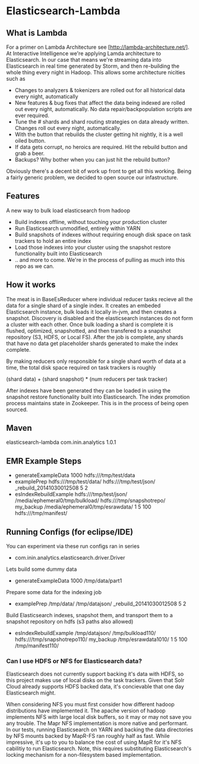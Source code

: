 # Elasticsearch-Lambda 

## What is Lambda

For a primer on Lambda Architecture see [http://lambda-architecture.net/]. At Interactive Intelligence we're applying Lamda architecture to Elasticsearch. In our case that means we're streaming data into Elasticsearch in real time generated by Storm, and then re-building the whole thing every night in Hadoop. This allows some architecture nicities such as 

 * Changes to analyzers & tokenizers are rolled out for all historical data every night, automatically
 * New features & bug fixes that affect the data being indexed are rolled out every night, automatically. No data repair/backpopulation scripts are ever required.
 * Tune the # shards and shard routing strategies on data already written. Changes roll out every night, automatically.   
 * With the button that rebuilds the cluster getting hit nightly, it is a well oiled button.
 * If data gets corrupt, no heroics are required. Hit the rebuild button and grab a beer.
 * Backups? Why bother when you can just hit the rebuild button?
  
Obviously there's a decent bit of work up front to get all this working. Being a fairly generic problem, we decided to open source our infastructure. 

## Features

A new way to bulk load elasticsearch from hadoop

 * Build indexes offline, without touching your production cluster
 * Run Elasticsearch unmodified, entirely within YARN
 * Build snapshots of indexes without requiring enough disk space on task trackers to hold an entire index
 * Load those indexes into your cluster using the snapshot restore functionality built into Elasticsearch
 * .. and more to come. We're in the process of pulling as much into this repo as we can. 
 

## How it works

The meat is in BaseEsReducer where individual reducer tasks recieve all the data for a single shard of a single index. It creates an embeded Elasticsearch instance, bulk loads it locally in-jvm, and then creates a snapshot. Discovery is disabled and the elasticsearch instances do not form a cluster with each other. Once bulk loading a shard is complete it is flushed, optimized, snapshotted, and then transfered to a snapshot repository (S3, HDFS, or Local FS). After the job is complete, any shards that have no data get placeholder shards generated to make the index complete.   

By making reducers only responsible for a single shard worth of data at a time, the total disk space required on task trackers is roughly

(shard data) + (shard snapshot) * (num reducers per task tracker)   

After indexes have been generated they can be loaded in using the snapshot restore functionality built into Elasticsearch. The index promotion process maintains state in Zookeeper. This is in the process of being open sourced.

## Maven

<dependency>
<artifactId>elasticsearch-lambda</artifactId>
<groupId>com.inin.analytics</groupId>
<version>1.0.1</version>
</dependency>


## EMR Example Steps

 * generateExampleData 1000 hdfs:///tmp/test/data 
 * examplePrep hdfs:///tmp/test/data/ hdfs:///tmp/test/json/ _rebuild_20141030012508 5 2
 * esIndexRebuildExample hdfs:///tmp/test/json/ /media/ephemeral0/tmp/bulkload/ hdfs:///tmp/snapshotrepo/ my_backup /media/ephemeral0/tmp/esrawdata/ 1 5 100 hdfs:///tmp/manifest/

 
## Running Configs (for eclipse/IDE) 
You can experiment via these run configs ran in series
 
 * com.inin.analytics.elasticsearch.driver.Driver
 
Lets build some dummy data

 * generateExampleData 1000 /tmp/data/part1
 
Prepare some data for the indexing job

 * examplePrep /tmp/data/ /tmp/datajson/ _rebuild_20141030012508 5 2  

Build Elasticsearch indexes, snapshot them, and transport them to a snapshot repository on hdfs (s3 paths also allowed)

 * esIndexRebuildExample /tmp/datajson/ /tmp/bulkload110/ hdfs:///tmp/snapshotrepo110/ my_backup /tmp/esrawdata1010/ 1 5 100 /tmp/manifest110/

### Can I use HDFS or NFS for Elasticsearch data?

Elasticsearch does not currently support backing it's data with HDFS, so this project makes use of local disks on the task trackers. Given that Solr Cloud already supports HDFS backed data, it's concievable that one day Elasticsearch might.

When considering NFS you must first consider how different hadoop distributions have implemented it. The apache version of hadoop implements NFS with large local disk buffers, so it may or may not save you any trouble. The Mapr NFS implementation is more native and performant. In our tests, running Elasticsearch on YARN and backing the data directories by NFS mounts backed by MapR-FS ran roughly half as fast. While impressive, it's up to you to balance the cost of using MapR for it's NFS cabilitiy to run Elasticsearch. Note, this requires substituting Elasticsearch's locking mechanism for a non-filesystem based implementation.
 
